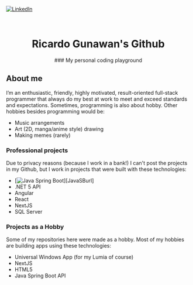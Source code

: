 
[![LinkedIn][linkedin-shield]][linkedin-url]

<br/>

<div align="center">
    <h1>Ricardo Gunawan's Github</h1>
    ### My personal coding playground
</div>

## About me
I’m an enthusiastic, friendly, highly motivated, result-oriented full-stack programmer that always do my best at work to meet and exceed standards and expectations.
Sometimes, programming is also about hobby. Other hobbies besides programming would be:
- Music arrangements
- Art (2D, manga/anime style) drawing
- Making memes (rarely)

### Professional projects

Due to privacy reasons (because I work in a bank!) I can't post the projects in my Github, but I work in projects that were built with these technologies:

- [![Java Spring Boot][JavaSB]][JavaSBurl]
- .NET 5 API
- Angular
- React
- NextJS
- SQL Server

### Projects as a Hobby

Some of my repositories here were made as a hobby. Most of my hobbies are building apps using these technologies:

- Universal Windows App (for my Lumia of course)
- NextJS
- HTML5
- Java Spring Boot API



<!--
**ricardo1pran/ricardo1pran** is a ✨ _special_ ✨ repository because its `README.md` (this file) appears on your GitHub profile.

Here are some ideas to get you started:

- 🔭 I’m currently working on ...
- 🌱 I’m currently learning ...
- 👯 I’m looking to collaborate on ...
- 🤔 I’m looking for help with ...
- 💬 Ask me about ...
- 📫 How to reach me: ...
- 😄 Pronouns: ...
- ⚡ Fun fact: ...
-->

[linkedin-url]: https://linkedin.com/in/ricardo1pran
[linkedin-shield]: https://img.shields.io/badge/-LinkedIn-black.svg?style=for-the-badge&logo=linkedin&colorB=555
[Angular.io]: https://img.shields.io/badge/Angular-DD0031?style=for-the-badge&logo=angular&logoColor=white
[Angular-url]: https://angular.io/
[Next.js]: https://img.shields.io/badge/next.js-000000?style=for-the-badge&logo=nextdotjs&logoColor=white
[Next-url]: https://nextjs.org/
[React.js]: https://img.shields.io/badge/React-20232A?style=for-the-badge&logo=react&logoColor=61DAFB
[React-url]: https://reactjs.org/
[JavaSB]: https://img.shields.io/badge/-Java%20Spring%20Boot?style=for-the-badge&logo=spring-boot&logoColor=6DB33F
[JavaSB-url]: https://spring.io/projects/spring-boot